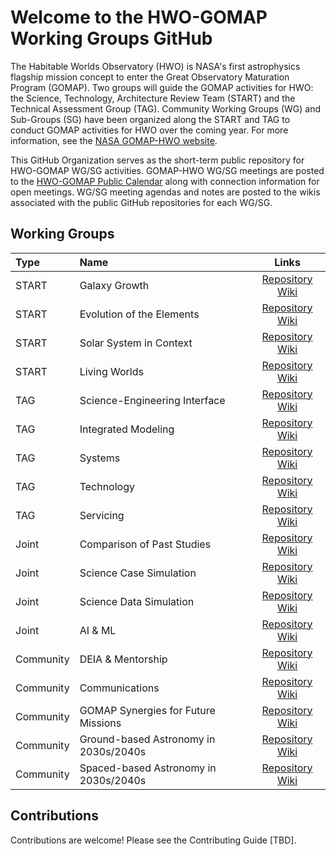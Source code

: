 # Welcome to the HWO-GOMAP Working Groups GitHub

The Habitable Worlds Observatory (HWO) is NASA's first astrophysics flagship mission concept to enter the Great Observatory Maturation Program (GOMAP). Two groups will guide the GOMAP activities for HWO: the Science, Technology, Architecture Review Team (START) and the Technical Assessment Group (TAG). Community Working Groups (WG) and Sub-Groups (SG) have been organized along the START and TAG to conduct GOMAP activities for HWO over the coming year. For more information, see the [NASA GOMAP-HWO website](https://science.nasa.gov/astrophysics/programs/habitable-worlds-observatory/). 

This GitHub Organization serves as the short-term public repository for HWO-GOMAP WG/SG activities. GOMAP-HWO WG/SG meetings are posted to the [HWO-GOMAP Public Calendar](https://calendar.google.com/calendar/u/0?cid=Y19jZTRjNzA4ZmFkNjYyYWJhMGM4ZWVmODRjZTI2MDZlNDRkNGY0NmE4MzczYWUzMTczOWZjMjhkZTNjZTljMWIxQGdyb3VwLmNhbGVuZGFyLmdvb2dsZS5jb20) along with connection information for open meetings. WG/SG meeting agendas and notes are posted to the wikis associated with the public GitHub repositories for each WG/SG.

## Working Groups 

Type | Name | Links
| :--- | :--- | :---:
START  | Galaxy Growth | [Repository](https://github.com/HWO-GOMAP-Working-Groups/Galaxy-Growth) [Wiki](https://github.com/HWO-GOMAP-Working-Groups/Galaxy-Growth/wiki)
START  | Evolution of the Elements | [Repository](https://github.com/HWO-GOMAP-Working-Groups/Evolution-Elements) [Wiki](https://github.com/HWO-GOMAP-Working-Groups/Evolution-Elements/wiki)
START  | Solar System in Context | [Repository](https://github.com/HWO-GOMAP-Working-Groups/Solar-System) [Wiki](https://github.com/HWO-GOMAP-Working-Groups/Solar-System/wiki)
START  | Living Worlds | [Repository](https://github.com/HWO-GOMAP-Working-Groups/Living-Worlds) [Wiki](https://github.com/HWO-GOMAP-Working-Groups/Living-Worlds/wiki)
TAG    | Science-Engineering Interface | [Repository](https://github.com/HWO-GOMAP-Working-Groups/Sci-Eng-Interface) [Wiki](https://github.com/HWO-GOMAP-Working-Groups/Sci-Eng-Interface/wiki)
TAG    | Integrated Modeling | [Repository](https://github.com/HWO-GOMAP-Working-Groups/Integrated-Modeling) [Wiki](https://github.com/HWO-GOMAP-Working-Groups/Integrated-Modeling/wiki)
TAG    | Systems | [Repository](https://github.com/HWO-GOMAP-Working-Groups/Systems) [Wiki](https://github.com/HWO-GOMAP-Working-Groups/Systems/wiki)
TAG    | Technology | [Repository](https://github.com/HWO-GOMAP-Working-Groups/Technology) [Wiki](https://github.com/HWO-GOMAP-Working-Groups/Technology/wiki)
TAG    | Servicing | [Repository](https://github.com/HWO-GOMAP-Working-Groups/Servicing) [Wiki](https://github.com/HWO-GOMAP-Working-Groups/Servicing/wiki)
Joint  | Comparison of Past Studies | [Repository](https://github.com/HWO-GOMAP-Working-Groups/Past-Studies) [Wiki](https://github.com/HWO-GOMAP-Working-Groups/Past-Studies/wiki)
Joint  | Science Case Simulation | [Repository](https://github.com/HWO-GOMAP-Working-Groups/Science-Case-Simulation) [Wiki](https://github.com/HWO-GOMAP-Working-Groups/Science-Case-Simulation/wiki)
Joint  | Science Data Simulation | [Repository](https://github.com/HWO-GOMAP-Working-Groups/Science-Data-Simulation) [Wiki](https://github.com/HWO-GOMAP-Working-Groups/Science-Data-Simulation/wiki)
Joint  | AI & ML | [Repository](https://github.com/HWO-GOMAP-Working-Groups/AI-ML) [Wiki](https://github.com/HWO-GOMAP-Working-Groups/AI-ML/wiki)
Community  | DEIA & Mentorship | [Repository](https://github.com/HWO-GOMAP-Working-Groups/DEIA-Mentorship) [Wiki](https://github.com/HWO-GOMAP-Working-Groups/DEIA-Mentorship/wiki)
Community  | Communications | [Repository](https://github.com/HWO-GOMAP-Working-Groups/Comms) [Wiki](https://github.com/HWO-GOMAP-Working-Groups/Comms/wiki)
Community  | GOMAP Synergies for Future Missions | [Repository](https://github.com/HWO-GOMAP-Working-Groups/GOMAP-Synergies) [Wiki](https://github.com/HWO-GOMAP-Working-Groups/GOMAP-Synergies/wiki)
Community  | Ground-based Astronomy in 2030s/2040s | [Repository](https://github.com/HWO-GOMAP-Working-Groups/Ground-Based-Astro) [Wiki](https://github.com/HWO-GOMAP-Working-Groups/Ground-Based-Astro/wiki)
Community  | Spaced-based Astronomy in 2030s/2040s | [Repository](https://github.com/HWO-GOMAP-Working-Groups/Space-Based-Astro) [Wiki](https://github.com/HWO-GOMAP-Working-Groups/Space-Based-Astro/wiki)





## Contributions

Contributions are welcome! Please see the Contributing Guide [TBD].

<!--

**Here are some ideas to get you started:**

🙋‍♀️ A short introduction - what is your organization all about?
🌈 Contribution guidelines - how can the community get involved?
👩‍💻 Useful resources - where can the community find your docs? Is there anything else the community should know?
🍿 Fun facts - what does your team eat for breakfast?
🧙 Remember, you can do mighty things with the power of [Markdown](https://docs.github.com/github/writing-on-github/getting-started-with-writing-and-formatting-on-github/basic-writing-and-formatting-syntax)
-->
